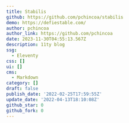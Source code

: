 ```yaml
---
title: Stabilis
github: https://github.com/pchincoa/stabilis
demo: https://defiestable.com/
author: pchincoa
author_link: https://github.com/pchincoa
date: 2023-11-30T04:55:13.567Z
description: 11ty blog
ssg:
  - Eleventy
css: []
ui: []
cms:
  - Markdown
category: []
draft: false
publish_date: '2022-02-25T17:59:55Z'
update_date: '2022-04-13T18:10:08Z'
github_star: 0
github_fork: 0
---
```

